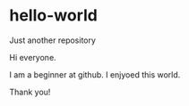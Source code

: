# hello-world
Just another repository

Hi everyone.

I am a beginner at github.
I enjyoed this world.

Thank you!

